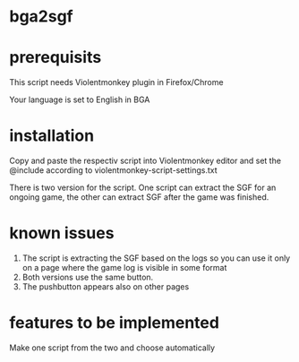 # bga2sgf

# prerequisits
This script needs Violentmonkey plugin in Firefox/Chrome

Your language is set to English in BGA

# installation
Copy and paste the respectiv script into Violentmonkey editor and set the @include according to violentmonkey-script-settings.txt

There is two version for the script. One script can extract the SGF for an ongoing game, the other can extract SGF after the game was finished.

# known issues
1. The script is extracting the SGF based on the logs so you can use it only on a page where the game log is visible in some format
2. Both versions use the same button.
3. The pushbutton appears also on other pages


# features to be implemented
Make one script from the two and choose automatically
